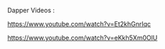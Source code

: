 Dapper Videos : 

https://www.youtube.com/watch?v=Et2khGnrIqc

https://www.youtube.com/watch?v=eKkh5Xm0OlU

